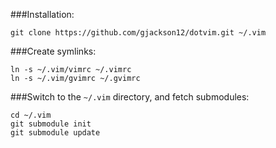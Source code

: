 ###Installation:

    git clone https://github.com/gjackson12/dotvim.git ~/.vim

###Create symlinks:

    ln -s ~/.vim/vimrc ~/.vimrc
    ln -s ~/.vim/gvimrc ~/.gvimrc

###Switch to the `~/.vim` directory, and fetch submodules:

    cd ~/.vim
    git submodule init
    git submodule update
